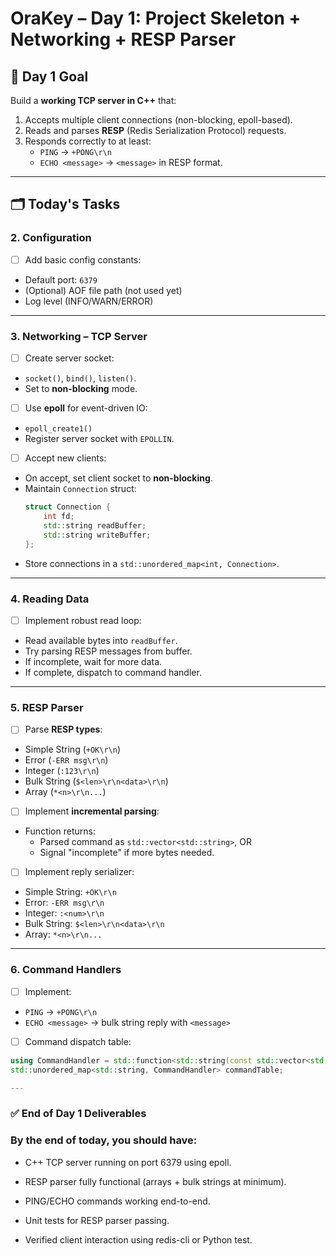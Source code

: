 # OraKey – Day 1: Project Skeleton + Networking + RESP Parser

## 🎯 Day 1 Goal
Build a **working TCP server in C++** that:
1. Accepts multiple client connections (non-blocking, epoll-based).
2. Reads and parses **RESP** (Redis Serialization Protocol) requests.
3. Responds correctly to at least:
   - `PING` → `+PONG\r\n`
   - `ECHO <message>` → `<message>` in RESP format.

---


## 🗂️ Today's Tasks


### 2. Configuration
- [ ] Add basic config constants:
- Default port: `6379`
- (Optional) AOF file path (not used yet)
- Log level (INFO/WARN/ERROR)

---

### 3. Networking – TCP Server
- [ ] Create server socket:
- `socket()`, `bind()`, `listen()`.
- Set to **non-blocking** mode.
- [ ] Use **epoll** for event-driven IO:
- `epoll_create1()`
- Register server socket with `EPOLLIN`.
- [ ] Accept new clients:
- On accept, set client socket to **non-blocking**.
- Maintain `Connection` struct:
  ```cpp
  struct Connection {
      int fd;
      std::string readBuffer;
      std::string writeBuffer;
  };
  ```
- Store connections in a `std::unordered_map<int, Connection>`.

---

### 4. Reading Data
- [ ] Implement robust read loop:
- Read available bytes into `readBuffer`.
- Try parsing RESP messages from buffer.
- If incomplete, wait for more data.
- If complete, dispatch to command handler.

---

### 5. RESP Parser
- [ ] Parse **RESP types**:
- Simple String (`+OK\r\n`)
- Error (`-ERR msg\r\n`)
- Integer (`:123\r\n`)
- Bulk String (`$<len>\r\n<data>\r\n`)
- Array (`*<n>\r\n...`)
- [ ] Implement **incremental parsing**:
- Function returns:
  - Parsed command as `std::vector<std::string>`, OR
  - Signal "incomplete" if more bytes needed.
- [ ] Implement reply serializer:
- Simple String: `+OK\r\n`
- Error: `-ERR msg\r\n`
- Integer: `:<num>\r\n`
- Bulk String: `$<len>\r\n<data>\r\n`
- Array: `*<n>\r\n...`

---

### 6. Command Handlers
- [ ] Implement:
- `PING` → `+PONG\r\n`
- `ECHO <message>` → bulk string reply with `<message>`
- [ ] Command dispatch table:
```cpp
using CommandHandler = std::function<std::string(const std::vector<std::string>&)>;
std::unordered_map<std::string, CommandHandler> commandTable;

---
``` 

### ✅ End of Day 1 Deliverables
### By the end of today, you should have:

- C++ TCP server running on port 6379 using epoll.

- RESP parser fully functional (arrays + bulk strings at minimum).

- PING/ECHO commands working end-to-end.

- Unit tests for RESP parser passing.

- Verified client interaction using redis-cli or Python test.